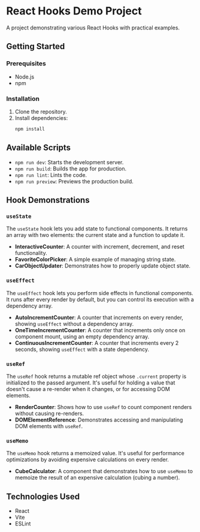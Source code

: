 # React Hooks Demo Project

A project demonstrating various React Hooks with practical examples.

## Getting Started

### Prerequisites

- Node.js
- npm

### Installation

1.  Clone the repository.
2.  Install dependencies:
    ```bash
    npm install
    ```

## Available Scripts

-   `npm run dev`: Starts the development server.
-   `npm run build`: Builds the app for production.
-   `npm run lint`: Lints the code.
-   `npm run preview`: Previews the production build.

## Hook Demonstrations

### `useState`

The `useState` hook lets you add state to functional components. It returns an array with two elements: the current state and a function to update it.

-   **InteractiveCounter**: A counter with increment, decrement, and reset functionality.
-   **FavoriteColorPicker**: A simple example of managing string state.
-   **CarObjectUpdater**: Demonstrates how to properly update object state.

### `useEffect`

The `useEffect` hook lets you perform side effects in functional components. It runs after every render by default, but you can control its execution with a dependency array.

-   **AutoIncrementCounter**: A counter that increments on every render, showing `useEffect` without a dependency array.
-   **OneTimeIncrementCounter**: A counter that increments only once on component mount, using an empty dependency array.
-   **ContinuousIncrementCounter**: A counter that increments every 2 seconds, showing `useEffect` with a state dependency.

### `useRef`

The `useRef` hook returns a mutable ref object whose `.current` property is initialized to the passed argument. It's useful for holding a value that doesn't cause a re-render when it changes, or for accessing DOM elements.

-   **RenderCounter**: Shows how to use `useRef` to count component renders without causing re-renders.
-   **DOMElementReference**: Demonstrates accessing and manipulating DOM elements with `useRef`.

### `useMemo`

The `useMemo` hook returns a memoized value. It's useful for performance optimizations by avoiding expensive calculations on every render.

-   **CubeCalculator**: A component that demonstrates how to use `useMemo` to memoize the result of an expensive calculation (cubing a number).

## Technologies Used

-   React
-   Vite
-   ESLint
